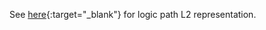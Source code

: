 See [here](https://cancerscreeningcds.github.io/CDC-Breast-Cancer-Screening-CDS-L2/pagecontent/Screening%20Eligible){:target="_blank"} for logic path L2 representation. 